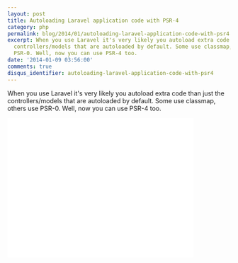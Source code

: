 ```yaml
---
layout: post
title: Autoloading Laravel application code with PSR-4
category: php
permalink: blog/2014/01/autoloading-laravel-application-code-with-psr4
excerpt: When you use Laravel it's very likely you autoload extra code than just the
  controllers/models that are autoloaded by default. Some use classmap, others use
  PSR-0. Well, now you can use PSR-4 too.
date: '2014-01-09 03:56:00'
comments: true
disqus_identifier: autoloading-laravel-application-code-with-psr4
---
```


When you use Laravel it's very likely you autoload extra code than just the controllers/models that are autoloaded by default. Some use classmap, others use PSR-0. Well, now you can use PSR-4 too.

<iframe width="420" height="315" src="//www.youtube.com/embed/hb7drRpDxgY" frameborder="0" allowfullscreen></iframe>